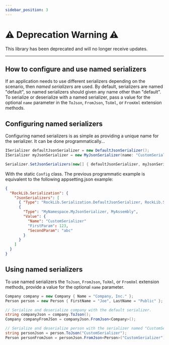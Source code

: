 ```yaml
---
sidebar_position: 3
---
```


# :warning: Deprecation Warning :warning:

This library has been deprecated and will no longer receive updates.

---

## How to configure and use named serializers

If an application needs to use different serializers depending on the scenario, then _named serializers_ are used. By default, serializers are named "default", so named serializers should given any name other than "default". To serialize or deserialize with a named serializer, pass a value for the optional `name` parameter in the `ToJson`, `FromJson`, `ToXml`, or `FromXml` extension methods.

## Configuring named serializers

Configuring named serializers is as simple as providing a unique name for the serializer. It can be done programmatically...

```csharp
ISerializer defaultJsonSerializer = new DefaultJsonSerializer();
ISerializer myJsonSerializer = new MyJsonSerializer(name: "CustomSerializer", firstParam: 123, secondParam: "abc");

Serializer.SetJsonSerializers(new[] { defaultJsonSerializer, myJsonSerializer });
```

With the static `Config` class. The previous programmatic example is equivalent to the following appsetting.json example:

```json
{
  "RockLib.Serialization": {
    "JsonSerializers": [
      { "Type": "RockLib.Serialization.DefaultJsonSerializer, RockLib.Serialization" },
      {
        "Type": "MyNamespace.MyJsonSerializer, MyAssembly",
        "Value": {
          "Name": "CustomSerializer"
          "FirstParam": 123,
          "SecondParam": "abc"
        }
      }
    ]
  }
}
```

## Using named serializers

To use named serializers the `ToJson`, `FromJson`, `ToXml`, or `FromXml` extension methods, provide a value for the optional `name` parameter.

```csharp
Company company = new Company { Name = "Company, Inc." };
Person person = new Person { FirstName = "Joe", LastName = "Public" };

// Serialize and deserialize company with the default serializer.
string companyJson = company.ToJson();
Company companyFromJSon = companyJson.FromJson<Company>();

// Serialize and deserialize person with the serializer named "CustomSerializer".
string personJson = person.ToJson("CustomSerializer");
Person personFromJson = personJson.FromJson<Person>("CustomSerializer");
```
